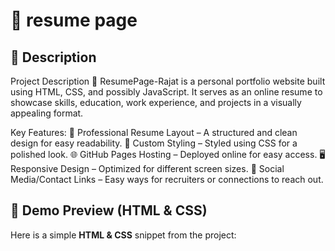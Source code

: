 
# 🌟 resume page 

## 📌 Description
Project Description
🚀 ResumePage-Rajat is a personal portfolio website built using HTML, CSS, and possibly JavaScript. It serves as an online resume to showcase skills, education, work experience, and projects in a visually appealing format.

Key Features:
📜 Professional Resume Layout – A structured and clean design for easy readability.
🎨 Custom Styling – Styled using CSS for a polished look.
🌐 GitHub Pages Hosting – Deployed online for easy access.
🖥️ Responsive Design – Optimized for different screen sizes.
🔗 Social Media/Contact Links – Easy ways for recruiters or connections to reach out. 

## 🎨 Demo Preview (HTML & CSS)
Here is a simple **HTML & CSS** snippet from the project:

```html
